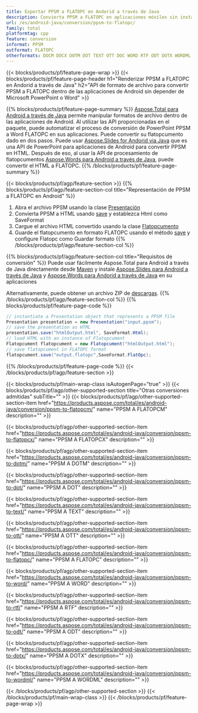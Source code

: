 ```yaml
---
title: Exportar PPSM a FLATOPC en Andorid a través de Java
description: Convierta PPSM a FLATOPC en aplicaciones móviles sin instalar ningún software
url: /es/android-java/conversion/ppsm-to-flatopc/
family: total
platformtag: cpp
feature: conversion
informat: PPSM
outformat: FLATOPC
otherformats: DOCM DOCX DOTM DOT TEXT OTT DOC WORD RTF ODT DOTX WORDML
---
```

{{< blocks/products/pf/feature-page-wrap >}}
{{< blocks/products/pf/feature-page-header h1="Renderizar PPSM a FLATOPC en Andorid a través de Java" h2="API de formato de archivo para convertir PPSM a FLATOPC dentro de las aplicaciones de Android sin depender de Microsoft PowerPoint o Word" >}}

{{% blocks/products/pf/feature-page-summary %}}
[Aspose.Total para Android a través de Java](https://products.aspose.com/total/android-java/) permite manipular formatos de archivo dentro de las aplicaciones de Android. Al utilizar las API proporcionadas en el paquete, puede automatizar el proceso de conversión de PowerPoint PPSM a Word FLATOPC en sus aplicaciones.
Puede convertir su flatopcumento dado en dos pasos. Puede usar [Aspose.Slides for Andorid via Java](https://products.aspose.com/slides/android-java/) que es una API de PowerPoint para aplicaciones de Android para convertir PPSM en HTML. Después de eso, al usar la API de procesamiento de flatopcumentos [Aspose.Words para Android a través de Java](https://products.aspose.com/words/android-java/), puede convertir el HTML a FLATOPC. 
{{% /blocks/products/pf/feature-page-summary  %}}

{{< blocks/products/pf/agp/feature-section >}}
{{% blocks/products/pf/agp/feature-section-col title="Representación de PPSM a FLATOPC en Android" %}}
1. Abra el archivo PPSM usando la clase [Presentación](https://reference.aspose.com/slides/java/com.aspose.slides/Presentation)
2. Convierta PPSM a HTML usando [save](https://reference.aspose.com/slides/java/com.aspose.slides/Presentation#save-java.lang.String-int-com.aspose.slides.ISaveOptions-) y establezca Html como SaveFormat
3. Cargue el archivo HTML convertido usando la clase [Flatopcumento](https://reference.aspose.com/words/java/com.aspose.words/Flatopcument)
4. Guarde el flatopcumento en formato FLATOPC usando el método [save](https://reference.aspose.com/words/java/com.aspose.words/Flatopcument#save(java.lang.String,int)) y configure Flatopc como Guardar formato
{{% /blocks/products/pf/agp/feature-section-col %}}

{{% blocks/products/pf/agp/feature-section-col title="Requisitos de conversión" %}}
Puede usar fácilmente Aspose.Total para Android a través de Java directamente desde [Maven](https://repository.aspose.com/webapp/#/artifacts/browse/tree/General/repo/com/aspose/aspose-total) y instale [Aspose.Slides para Android a través de Java](https://flatopcs.aspose.com/slides/androidjava/install-aspose-slides-for-android-via-java/) y [Aspose.Words para Andorid a través de Java](https://flatopcs.aspose.com/words/java/install-aspose-words-for-android-via-java/#install-asposewords-for-android-via-java-from-maven-repository) en su aplicaciones

Alternativamente, puede obtener un archivo ZIP de [descargas](https://downloads.aspose.com/total/androidjava).
{{% /blocks/products/pf/agp/feature-section-col %}}
{{% blocks/products/pf/feature-page-code %}}
```cs
// instantiate a Presentation object that represents a PPSM file
Presentation presentation = new Presentation("input.ppsm");
// save the presentation as HTML
presentation.save("htmlOutput.html", SaveFormat.Html);
// load HTML with an instance of Flatopcument
Flatopcument flatopcument = new Flatopcument("htmlOutput.html");
// save flatopcument in FLATOPC format
flatopcument.save("output.flatopc",SaveFormat.FlatOpc);   
```

{{% /blocks/products/pf/feature-page-code %}}
{{< /blocks/products/pf/agp/feature-section >}}

{{< blocks/products/pf/main-wrap-class isAutogenPage="true" >}}
{{< blocks/products/pf/agp/other-supported-section title="Otras conversiones admitidas" subTitle="" >}}
{{< blocks/products/pf/agp/other-supported-section-item href="https://products.aspose.com/total/es/android-java/conversion/ppsm-to-flatopcm/" name="PPSM A FLATOPCM" description="" >}}

{{< blocks/products/pf/agp/other-supported-section-item href="https://products.aspose.com/total/es/android-java/conversion/ppsm-to-flatopcx/" name="PPSM A FLATOPCX" description="" >}}

{{< blocks/products/pf/agp/other-supported-section-item href="https://products.aspose.com/total/es/android-java/conversion/ppsm-to-dotm/" name="PPSM A DOTM" description="" >}}

{{< blocks/products/pf/agp/other-supported-section-item href="https://products.aspose.com/total/es/android-java/conversion/ppsm-to-dot/" name="PPSM A DOT" description="" >}}

{{< blocks/products/pf/agp/other-supported-section-item href="https://products.aspose.com/total/es/android-java/conversion/ppsm-to-text/" name="PPSM A TEXT" description="" >}}

{{< blocks/products/pf/agp/other-supported-section-item href="https://products.aspose.com/total/es/android-java/conversion/ppsm-to-ott/" name="PPSM A OTT" description="" >}}

{{< blocks/products/pf/agp/other-supported-section-item href="https://products.aspose.com/total/es/android-java/conversion/ppsm-to-flatopc/" name="PPSM A FLATOPC" description="" >}}

{{< blocks/products/pf/agp/other-supported-section-item href="https://products.aspose.com/total/es/android-java/conversion/ppsm-to-word/" name="PPSM A WORD" description="" >}}

{{< blocks/products/pf/agp/other-supported-section-item href="https://products.aspose.com/total/es/android-java/conversion/ppsm-to-rtf/" name="PPSM A RTF" description="" >}}

{{< blocks/products/pf/agp/other-supported-section-item href="https://products.aspose.com/total/es/android-java/conversion/ppsm-to-odt/" name="PPSM A ODT" description="" >}}

{{< blocks/products/pf/agp/other-supported-section-item href="https://products.aspose.com/total/es/android-java/conversion/ppsm-to-dotx/" name="PPSM A DOTX" description="" >}}

{{< blocks/products/pf/agp/other-supported-section-item href="https://products.aspose.com/total/es/android-java/conversion/ppsm-to-wordml/" name="PPSM A WORDML" description="" >}}


{{< /blocks/products/pf/agp/other-supported-section >}}
{{< /blocks/products/pf/main-wrap-class >}}
{{< /blocks/products/pf/feature-page-wrap >}}